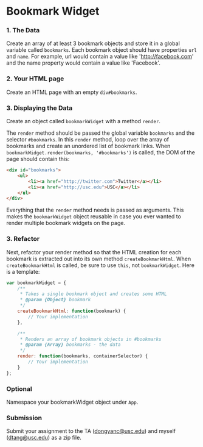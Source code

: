 Bookmark Widget
==================

### 1. The Data

Create an array of at least 3 bookmark objects and store it in a global variable called `bookmarks`. Each bookmark object should have properties `url` and `name`. For example, url would contain a value like 'http://facebook.com' and the name property would contain a value like 'Facebook'.

### 2. Your HTML page

Create an HTML page with an empty `div#bookmarks`.

### 3. Displaying the Data

Create an object called `bookmarkWidget` with a method `render`.

The `render` method should be passed the global variable `bookmarks` and the selector `#bookmarks`. In this `render` method, loop over the array of bookmarks and create an unordered list of bookmark links. When `bookmarkWidget.render(bookmarks, '#bookmarks')` is called, the DOM of the page should contain this:

```html
<div id="bookmarks">
	<ul>
		<li><a href="http://twitter.com">Twitter</a></li>
		<li><a href="http://usc.edu">USC</a></li>
	</ul>
</div>
```

Everything that the `render` method needs is passed as arguments. This makes the `bookmarkWidget` object reusable in case you ever wanted to render multiple bookmark widgets on the page.

### 3. Refactor

Next, refactor your render method so that the HTML creation for each bookmark is extracted out into its own method `createBookmarkHtml`. When `createBookmarkHtml` is called, be sure to use `this`, not `bookmarkWidget`. Here is a template:

```js
var bookmarkWidget = {
	/**
	 * Takes a single bookmark object and creates some HTML
	 * @param {Object} bookmark
	 */
	createBookmarkHtml: function(bookmark) {
		// Your implementation
	},

	/**
	 * Renders an array of bookmark objects in #bookmarks
	 * @param {Array} bookmarks - the data
	 */
	render: function(bookmarks, containerSelector) {
		// Your implementation
	}
};
```

### Optional

Namespace your bookmarkWidget object under `App`.

### Submission

Submit your assignment to the TA (dongyanc@usc.edu) and myself (dtang@usc.edu) as a zip file.

<!--

### 3. Creating a form to add a new bookmark

Create an HTML form on the page with text inputs to add a bookmark url and name.



### 4. Bookmark Validation Object

Create an object called _bookmarkValidation_. As the name suggests, this object will have methods responsible for validating a bookmark object. I have filled in the hasValidUrl() method for you.

```js
var bookmarkValidation = {
	/**
	* @param {String} url
	* @return {Boolean} True if url is valid, false otherwise
	*/
	hasValidUrl: function(url) {
		var regex = /^https?:\/\/.+$/;
		return regex.test(url);
	}
};
```

Create a method on _bookmarkValidation_ called _isNotEmpty()_. This method should take a string value as a parameter and return true if the length is greater than 0, and false otherwise. 

Try testing this method out in the Chrome console.

```js
bookmarkValidation.isNotEmpty(''); // false
bookmarkValidation.isNotEmpty('a'); // true
```

Create another method on _bookmarkValidation_ called _passes()_. This method will take a _bookmark_ object as a parameter (an object containing properties _name_ and _url_) and check if the url property is a valid URL and the name property has at least 1 character using the _hasValidUrl()_ and _isNotEmpty()_ methods respectively. If both of these conditions pass, it will return true, and false otherwise.

Try testing this method out in the Chrome console.

```js
bookmarkValidation.passes({
	url: 'http://a',
	name: 'abc'
}); // true

bookmarkValidation.passes({
	url: 'http://', // invalid URL
	name: 'abc' // valid name
}); //false

bookmarkValidation.passes({
	url: 'http://a', // valid URL
	name: '' // invalid name
}); //false
```



### 4. Adding a bookmark

1. Create a method called `setup` on `bookmarkWidget` and within its definition, bind a _submit_ event to the form and prevent the default form submission behavior.
2. 

-->


